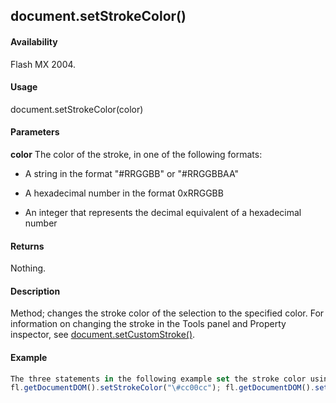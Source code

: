## document.setStrokeColor()

#### Availability

Flash MX 2004.

#### Usage

document.setStrokeColor(color)

#### Parameters

**color** The color of the stroke, in one of the following formats:

-   A string in the format "\#RRGGBB" or "\#RRGGBBAA"

-   A hexadecimal number in the format 0xRRGGBB

-   An integer that represents the decimal equivalent of a hexadecimal number

#### Returns

Nothing.

#### Description

Method; changes the stroke color of the selection to the specified color. For information on changing the stroke in the Tools panel and Property inspector, see [document.setCustomStroke()](#_bookmark281).

#### Example

```javascript
The three statements in the following example set the stroke color using each of the different formats for specifying color:
fl.getDocumentDOM().setStrokeColor("\#cc00cc"); fl.getDocumentDOM().setStrokeColor(0xcc00cc); fl.getDocumentDOM().setStrokeColor(120000);

```